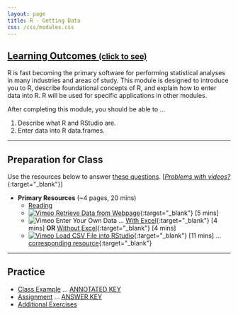 ```yaml
---
layout: page
title: R - Getting Data
css: /css/modules.css
---
```


<div class="panel-group-ILOs">
  <div class="panel panel-default">
    <div class="panel-heading">
      <h2 class="panel-title">
        <a data-toggle="collapse" href="#ILOs">Learning Outcomes <small>(click to see)</small></a>
      </h2>
    </div>
    <div id="ILOs" class="panel-collapse collapse">
      <div class="panel-body">
R is fast becoming the primary software for performing statistical analyses in many industries and areas of study.  This module is designed to introduce you to R, describe foundational concepts of R, and explain how to enter data into R.  R will be used for specific applications in other modules.

<p>After completing this module, you should be able to ...</p>

<ol>
  <li>Describe what R and RStudio are.</li>
  <li>Enter data into R data.frames.</li>
</ol>
      </div>
    </div>
  </div>
</div>

----

## Preparation for Class

Use the resources below to answer [these questions](Prep/RData). [[*Problems with videos?*](../resources/FAQs/videos){:target="_blank"}]

* **Primary Resources** (~4 pages, 20 mins)
  * [Reading](bookR/RData.html)
  * [![Vimeo](../img/dhovid.png) Retrieve Data from Webpage](https://vimeo.com/438639446){:target="_blank"} [5 mins]
  * ![Vimeo](../img/dhovid.png) Enter Your Own Data ... [With Excel](https://vimeo.com/user45324800/ncstats-preparedataexcel){:target="_blank"} [4 mins] **OR** [Without Excel](https://vimeo.com/user45324800/ncstats-preparedatatextfile){:target="_blank"} [4 mins]
  * [![Vimeo](../img/dhovid.png) Load CSV File into RStudio](https://vimeo.com/439307575){:target="_blank"} [11 mins] ... [corresponding resource](HO/Penguins.html#RData){:target="_blank"}

----

## Practice

* [Class Example](CE/RData_CExmpl) ... [ANNOTATED KEY](CE/KEY_RData_CExmpl)
* [Assignment](CE/RData_CE1) ... [ANSWER KEY](CE/KEY_RData_CE)
* [Additional Exercises](CE/RData_CE2)

<!---
&nbsp;

----

## Archived Materials

* [![Vimeo](../img/dhovid.png) Load CSV File into RStudio](https://vimeo.com/user45324800/ncstats-loadcsvrstudio){:target="_blank"} [6 mins]

--->
